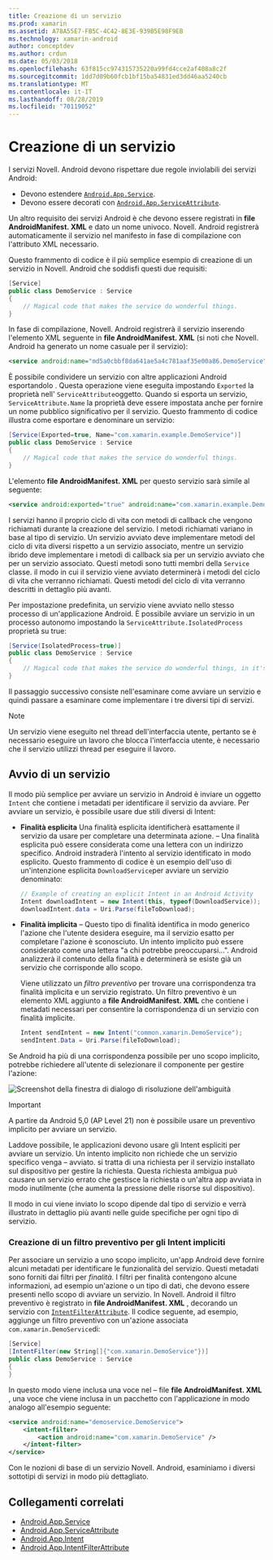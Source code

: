 ```yaml
---
title: Creazione di un servizio
ms.prod: xamarin
ms.assetid: A78A55E7-FB5C-4C42-8E3E-939B5E98F9EB
ms.technology: xamarin-android
author: conceptdev
ms.author: crdun
ms.date: 05/03/2018
ms.openlocfilehash: 63f815cc974315735220a99fd4cce2af408a8c2f
ms.sourcegitcommit: 1dd7d09b60fcb1bf15ba54831ed3dd46aa5240cb
ms.translationtype: MT
ms.contentlocale: it-IT
ms.lasthandoff: 08/28/2019
ms.locfileid: "70119052"
---
```

# <a name="creating-a-service"></a>Creazione di un servizio

I servizi Novell. Android devono rispettare due regole inviolabili dei servizi Android:

- Devono estendere [`Android.App.Service`](xref:Android.App.Service).
- Devono essere decorati con [`Android.App.ServiceAttribute`](xref:Android.App.ServiceAttribute).

Un altro requisito dei servizi Android è che devono essere registrati in **file AndroidManifest. XML** e dato un nome univoco. Novell. Android registrerà automaticamente il servizio nel manifesto in fase di compilazione con l'attributo XML necessario.

Questo frammento di codice è il più semplice esempio di creazione di un servizio in Novell. Android che soddisfi questi due requisiti:  

```csharp
[Service]
public class DemoService : Service
{
    // Magical code that makes the service do wonderful things.
}
```

In fase di compilazione, Novell. Android registrerà il servizio inserendo l'elemento XML seguente in **file AndroidManifest. XML** (si noti che Novell. Android ha generato un nome casuale per il servizio):

```xml
<service android:name="md5a0cbbf8da641ae5a4c781aaf35e00a86.DemoService" />
```

È possibile condividere un servizio con altre applicazioni Android esportandolo . Questa operazione viene eseguita impostando `Exported` la proprietà nell' `ServiceAttribute`oggetto. Quando si esporta un servizio, `ServiceAttribute.Name` la proprietà deve essere impostata anche per fornire un nome pubblico significativo per il servizio. Questo frammento di codice illustra come esportare e denominare un servizio:

```csharp
[Service(Exported=true, Name="com.xamarin.example.DemoService")]
public class DemoService : Service
{
    // Magical code that makes the service do wonderful things.
}
```

L'elemento **file AndroidManifest. XML** per questo servizio sarà simile al seguente:

```xml
<service android:exported="true" android:name="com.xamarin.example.DemoService" />
```

I servizi hanno il proprio ciclo di vita con metodi di callback che vengono richiamati durante la creazione del servizio. I metodi richiamati variano in base al tipo di servizio. Un servizio avviato deve implementare metodi del ciclo di vita diversi rispetto a un servizio associato, mentre un servizio ibrido deve implementare i metodi di callback sia per un servizio avviato che per un servizio associato. Questi metodi sono tutti membri della `Service` classe. il modo in cui il servizio viene avviato determinerà i metodi del ciclo di vita che verranno richiamati. Questi metodi del ciclo di vita verranno descritti in dettaglio più avanti.

Per impostazione predefinita, un servizio viene avviato nello stesso processo di un'applicazione Android. È possibile avviare un servizio in un processo autonomo impostando la `ServiceAttribute.IsolatedProcess` proprietà su true:

```csharp
[Service(IsolatedProcess=true)]
public class DemoService : Service
{
    // Magical code that makes the service do wonderful things, in it's own process!
}
```

Il passaggio successivo consiste nell'esaminare come avviare un servizio e quindi passare a esaminare come implementare i tre diversi tipi di servizi.

> [!NOTE]
> Un servizio viene eseguito nel thread dell'interfaccia utente, pertanto se è necessario eseguire un lavoro che blocca l'interfaccia utente, è necessario che il servizio utilizzi thread per eseguire il lavoro.

## <a name="starting-a-service"></a>Avvio di un servizio

Il modo più semplice per avviare un servizio in Android è inviare un oggetto `Intent` che contiene i metadati per identificare il servizio da avviare. Per avviare un servizio, è possibile usare due stili diversi di Intent:

- **Finalità esplicita** Una finalità esplicita identificherà esattamente il servizio da usare per completare una determinata azione. &ndash; Una finalità esplicita può essere considerata come una lettera con un indirizzo specifico. Android instraderà l'intento al servizio identificato in modo esplicito. Questo frammento di codice è un esempio dell'uso di un'intenzione esplicita `DownloadService`per avviare un servizio denominato:

    ```csharp
    // Example of creating an explicit Intent in an Android Activity
    Intent downloadIntent = new Intent(this, typeof(DownloadService));
    downloadIntent.data = Uri.Parse(fileToDownload);
    ```

- **Finalità implicita** &ndash; Questo tipo di finalità identifica in modo generico l'azione che l'utente desidera eseguire, ma il servizio esatto per completare l'azione è sconosciuto. Un intento implicito può essere considerato come una lettera "a chi potrebbe preoccuparsi...".
    Android analizzerà il contenuto della finalità e determinerà se esiste già un servizio che corrisponde allo scopo.

    Viene utilizzato un _filtro preventivo_ per trovare una corrispondenza tra finalità implicita e un servizio registrato. Un filtro preventivo è un elemento XML aggiunto a **file AndroidManifest. XML** che contiene i metadati necessari per consentire la corrispondenza di un servizio con finalità implicite.

    ```csharp
    Intent sendIntent = new Intent("common.xamarin.DemoService");
    sendIntent.Data = Uri.Parse(fileToDownload);
    ```

Se Android ha più di una corrispondenza possibile per uno scopo implicito, potrebbe richiedere all'utente di selezionare il componente per gestire l'azione:

![Screenshot della finestra di dialogo di risoluzione dell'ambiguità](images/creating-a-service-01.png "Screenshot della finestra di dialogo di risoluzione dell'ambiguità")

> [!IMPORTANT]
> A partire da Android 5,0 (AP Level 21) non è possibile usare un preventivo implicito per avviare un servizio.

Laddove possibile, le applicazioni devono usare gli Intent espliciti per avviare un servizio. Un intento implicito non richiede che un servizio specifico venga &ndash; avviato. si tratta di una richiesta per il servizio installato sul dispositivo per gestire la richiesta. Questa richiesta ambigua può causare un servizio errato che gestisce la richiesta o un'altra app avviata in modo inutilmente (che aumenta la pressione delle risorse sul dispositivo).

Il modo in cui viene inviato lo scopo dipende dal tipo di servizio e verrà illustrato in dettaglio più avanti nelle guide specifiche per ogni tipo di servizio.


### <a name="creating-an-intent-filter-for-implicit-intents"></a>Creazione di un filtro preventivo per gli Intent impliciti

Per associare un servizio a uno scopo implicito, un'app Android deve fornire alcuni metadati per identificare le funzionalità del servizio. Questi metadati sono forniti dai filtri per _finalità_. I filtri per finalità contengono alcune informazioni, ad esempio un'azione o un tipo di dati, che devono essere presenti nello scopo di avviare un servizio. In Novell. Android il filtro preventivo è registrato in **file AndroidManifest. XML** , decorando un servizio con [`IntentFilterAttribute`](xref:Android.App.IntentFilterAttribute). Il codice seguente, ad esempio, aggiunge un filtro preventivo con un'azione associata `com.xamarin.DemoService`di:

```csharp
[Service]
[IntentFilter(new String[]{"com.xamarin.DemoService"})]
public class DemoService : Service
{
}
```

In questo modo viene inclusa una voce nel &ndash; file **file AndroidManifest. XML** , una voce che viene inclusa in un pacchetto con l'applicazione in modo analogo all'esempio seguente:

```xml
<service android:name="demoservice.DemoService">
    <intent-filter>
        <action android:name="com.xamarin.DemoService" />
    </intent-filter>
</service>
```

Con le nozioni di base di un servizio Novell. Android, esaminiamo i diversi sottotipi di servizi in modo più dettagliato.


## <a name="related-links"></a>Collegamenti correlati

- [Android.App.Service](xref:Android.App.Service)
- [Android.App.ServiceAttribute](xref:Android.App.ServiceAttribute)
- [Android.App.Intent](xref:Android.Content.Intent)
- [Android.App.IntentFilterAttribute](xref:Android.App.IntentFilterAttribute)
